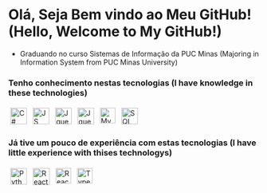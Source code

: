 
# Olá, Seja Bem vindo ao Meu GitHub! (Hello, Welcome to My GitHub!) 

<ul>
 <li> Graduando no curso  Sistemas de Informação da PUC Minas (Majoring in Information System from PUC Minas University)</li>
 </ul>

 ### Tenho conhecimento nestas tecnologias (I have knowledge in these technologies)
<p>
<img src="https://www.secret-source.eu/wp-content/uploads/2017/11/C-sharp-logo.jpg" alt="C#" height="33" style="vertical-align:top; margin:4px"> 
   <img src="https://upload.wikimedia.org/wikipedia/commons/thumb/9/99/Unofficial_JavaScript_logo_2.svg/1200px-Unofficial_JavaScript_logo_2.svg.png" alt="JS" height="33" style="vertical-align:top; margin:4px;">   
  <img src="https://icon-library.com/images/jquery-icon-png/jquery-icon-png-7.jpg" alt="Jquery" height="33" style="vertical-align:top; margin:4px">
     <img src="https://www.chip.de/ii/1/4/6/2/0/6/9/4/Bild16.gif-c7ebc5fd16444644.jpg" alt="Jquery" height="33" style="vertical-align:top; margin:4px;">     
    <img src="https://www.kindpng.com/picc/m/338-3389436_mysql-logo-jpg-hd-png-download.png" alt="MySQL" height="31" style="vertical-align:top; margin:4px;">   
        <img src="https://img.favpng.com/25/1/22/microsoft-sql-server-database-microsoft-corporation-application-software-png-favpng-vTJVuHCzMsyVhv07AjTXMqwh7.jpg" alt="SQL Server" height="33" style="vertical-align:top; margin:4px;">   
  </p>
  
  ### Já tive um pouco de experiência com estas tecnologias (I have little experience with thises technologys)
<p >

   <img src="https://cdn4.iconfinder.com/data/icons/logos-and-brands/512/267_Python_logo-512.png" alt="Python" height="33" style="vertical-align:top; margin:4px">
 <img src="https://cdn.iconscout.com/icon/free/png-256/react-1-282599.png" alt="React" height="34" style="vertical-align:top; margin:4px;">   
  <img src="https://image.flaticon.com/icons/png/512/732/732212.png" alt="React" height="31" style="vertical-align:top; margin:4px;">   
 <img src="https://appmasters.io/static/typescript-logo-26cc95f255ccb936d154b43614f61602.png" alt="Typescript" height="31" style="vertical-align:top; margin:4px;">   
</p>
